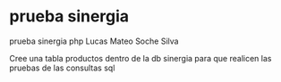 # prueba sinergia
 prueba sinergia php Lucas Mateo Soche Silva

 Cree una tabla productos dentro de la db sinergia
para que realicen las pruebas de las consultas sql
